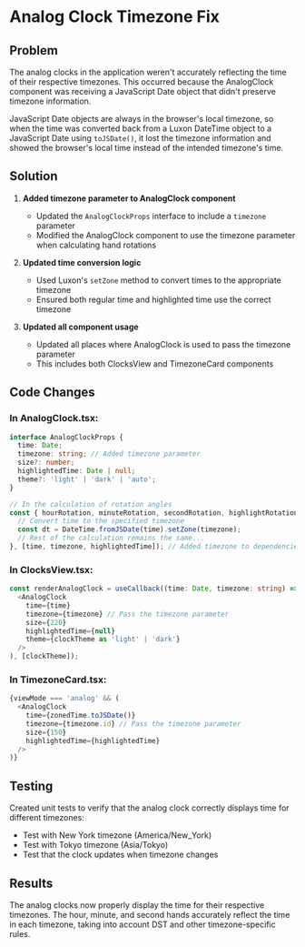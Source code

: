 # Analog Clock Timezone Fix

## Problem

The analog clocks in the application weren't accurately reflecting the time of their respective timezones. This occurred because the AnalogClock component was receiving a JavaScript Date object that didn't preserve timezone information.

JavaScript Date objects are always in the browser's local timezone, so when the time was converted back from a Luxon DateTime object to a JavaScript Date using `toJSDate()`, it lost the timezone information and showed the browser's local time instead of the intended timezone's time.

## Solution

1. **Added timezone parameter to AnalogClock component**
   - Updated the `AnalogClockProps` interface to include a `timezone` parameter
   - Modified the AnalogClock component to use the timezone parameter when calculating hand rotations

2. **Updated time conversion logic**
   - Used Luxon's `setZone` method to convert times to the appropriate timezone
   - Ensured both regular time and highlighted time use the correct timezone

3. **Updated all component usage**
   - Updated all places where AnalogClock is used to pass the timezone parameter
   - This includes both ClocksView and TimezoneCard components

## Code Changes

### In AnalogClock.tsx:
```typescript
interface AnalogClockProps {
  time: Date;
  timezone: string; // Added timezone parameter
  size?: number;
  highlightedTime: Date | null;
  theme?: 'light' | 'dark' | 'auto';
}

// In the calculation of rotation angles
const { hourRotation, minuteRotation, secondRotation, highlightRotation } = useMemo(() => {
  // Convert time to the specified timezone
  const dt = DateTime.fromJSDate(time).setZone(timezone);
  // Rest of the calculation remains the same...
}, [time, timezone, highlightedTime]); // Added timezone to dependencies
```

### In ClocksView.tsx:
```typescript
const renderAnalogClock = useCallback((time: Date, timezone: string) => (
  <AnalogClock
    time={time}
    timezone={timezone} // Pass the timezone parameter
    size={220}
    highlightedTime={null}
    theme={clockTheme as 'light' | 'dark'}
  />
), [clockTheme]);
```

### In TimezoneCard.tsx:
```typescript
{viewMode === 'analog' && (
  <AnalogClock
    time={zonedTime.toJSDate()}
    timezone={timezone.id} // Pass the timezone parameter
    size={150}
    highlightedTime={highlightedTime}
  />
)}
```

## Testing

Created unit tests to verify that the analog clock correctly displays time for different timezones:

- Test with New York timezone (America/New_York)
- Test with Tokyo timezone (Asia/Tokyo)
- Test that the clock updates when timezone changes

## Results

The analog clocks now properly display the time for their respective timezones. The hour, minute, and second hands accurately reflect the time in each timezone, taking into account DST and other timezone-specific rules. 